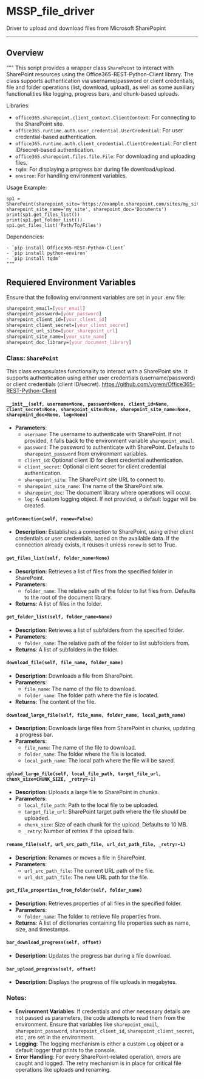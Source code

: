 # MSSP_file_driver
Driver to upload and download files from Microsoft SharePopint

---



## Overview
"""
This script provides a wrapper class `SharePoint` to interact with SharePoint resources 
using the Office365-REST-Python-Client library. The class supports authentication via 
username/password or client credentials, file and folder operations (list, download, upload), 
as well as some auxiliary functionalities like logging, progress bars, and chunk-based uploads.

Libraries:
- `office365.sharepoint.client_context.ClientContext`: For connecting to the SharePoint site.
- `office365.runtime.auth.user_credential.UserCredential`: For user credential-based authentication.
- `office365.runtime.auth.client_credential.ClientCredential`: For client ID/secret-based authentication.
- `office365.sharepoint.files.file.File`: For downloading and uploading files.
- `tqdm`: For displaying a progress bar during file download/upload.
- `environ`: For handling environment variables.

Usage Example:
```
sp1 = SharePoint(sharepoint_site='https://example.sharepoint.com/sites/my_site', sharepoint_site_name='my_site', sharepoint_doc='Documents')
print(sp1.get_files_list())
print(sp1.get_folder_list())
sp1.get_files_list('Path/To/Files')
```

Dependencies:
```
- `pip install Office365-REST-Python-Client`
- `pip install python-environ`
- `pip install tqdm`
"""
```

## Requiered Environment Variables
Ensure that the following environment variables are set in your .env file:

```css
sharepoint_email=[your_email]
sharepoint_password=[your_password]
sharepoint_client_id=[your_client_id]
sharepoint_client_secret=[your_client_secret]
sharepoint_url_site=[your_sharepoint_url]
sharepoint_site_name=[your_site_name]
sharepoint_doc_library=[your_document_library]
```

### Class: `SharePoint`
This class encapsulates functionality to interact with a SharePoint site. It supports authentication using either user credentials (username/password) or client credentials (client ID/secret).
https://github.com/vgrem/Office365-REST-Python-Client

#### `__init__(self, username=None, password=None, client_id=None, client_secret=None, sharepoint_site=None, sharepoint_site_name=None, sharepoint_doc=None, log=None)`
- **Parameters**:
  - `username`: The username to authenticate with SharePoint. If not provided, it falls back to the environment variable `sharepoint_email`.
  - `password`: The password to authenticate with SharePoint. Defaults to `sharepoint_password` from environment variables.
  - `client_id`: Optional client ID for client credential authentication.
  - `client_secret`: Optional client secret for client credential authentication.
  - `sharepoint_site`: The SharePoint site URL to connect to.
  - `sharepoint_site_name`: The name of the SharePoint site.
  - `sharepoint_doc`: The document library where operations will occur.
  - `log`: A custom logging object. If not provided, a default logger will be created.

#### `getConnection(self, renew=False)`
- **Description**: Establishes a connection to SharePoint, using either client credentials or user credentials, based on the available data. If the connection already exists, it reuses it unless `renew` is set to True.

#### `get_files_list(self, folder_name=None)`
- **Description**: Retrieves a list of files from the specified folder in SharePoint.
- **Parameters**:
  - `folder_name`: The relative path of the folder to list files from. Defaults to the root of the document library.
- **Returns**: A list of files in the folder.

#### `get_folder_list(self, folder_name=None)`
- **Description**: Retrieves a list of subfolders from the specified folder.
- **Parameters**:
  - `folder_name`: The relative path of the folder to list subfolders from.
- **Returns**: A list of subfolders in the folder.

#### `download_file(self, file_name, folder_name)`
- **Description**: Downloads a file from SharePoint.
- **Parameters**:
  - `file_name`: The name of the file to download.
  - `folder_name`: The folder path where the file is located.
- **Returns**: The content of the file.

#### `download_large_file(self, file_name, folder_name, local_path_name)`
- **Description**: Downloads large files from SharePoint in chunks, updating a progress bar.
- **Parameters**:
  - `file_name`: The name of the file to download.
  - `folder_name`: The folder where the file is located.
  - `local_path_name`: The local path where the file will be saved.

#### `upload_large_file(self, local_file_path, target_file_url, chunk_size=CHUNK_SIZE, _retry=-1)`
- **Description**: Uploads a large file to SharePoint in chunks.
- **Parameters**:
  - `local_file_path`: Path to the local file to be uploaded.
  - `target_file_url`: SharePoint target path where the file should be uploaded.
  - `chunk_size`: Size of each chunk for the upload. Defaults to 10 MB.
  - `_retry`: Number of retries if the upload fails.

#### `rename_file(self, url_src_path_file, url_dst_path_file, _retry=-1)`
- **Description**: Renames or moves a file in SharePoint.
- **Parameters**:
  - `url_src_path_file`: The current URL path of the file.
  - `url_dst_path_file`: The new URL path for the file.

#### `get_file_properties_from_folder(self, folder_name)`
- **Description**: Retrieves properties of all files in the specified folder.
- **Parameters**:
  - `folder_name`: The folder to retrieve file properties from.
- **Returns**: A list of dictionaries containing file properties such as name, size, and timestamps.

#### `bar_download_progress(self, offset)`
- **Description**: Updates the progress bar during a file download.

#### `bar_upload_progress(self, offset)`
- **Description**: Displays the progress of file uploads in megabytes.

### Notes:
- **Environment Variables**: If credentials and other necessary details are not passed as parameters, the code attempts to read them from the environment. Ensure that variables like `sharepoint_email`, `sharepoint_password`, `sharepoint_client_id`, `sharepoint_client_secret`, etc., are set in the environment.
- **Logging**: The logging mechanism is either a custom `Log` object or a default logger that prints to the console.
- **Error Handling**: For every SharePoint-related operation, errors are caught and logged. The retry mechanism is in place for critical file operations like uploads and renaming.

